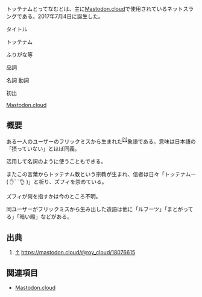 <div>

トッテナムとってなむとは、主に[Mastodon.cloud](/Mastodon.cloud "Mastodon.cloud")で使用されているネットスラングである。2017年7月4日に誕生した。

タイトル

</div>

トッテナム

ふりがな等

品詞

名詞 動詞

初出

[Mastodon.cloud](/Mastodon.cloud "Mastodon.cloud")

  

  

## 概要

ある一人のユーザーのフリックミスから生まれた<sup>[\[1\]](#cite_note-1)</sup>象語である。意味は日本語の「摂っていない」とほぼ同義。

活用して名詞のように使うこともできる。

またこの言葉からトッテナム教という宗教が生まれ、信者は日々「トッテナムー( ✋˘ ˘👌 )」と祈り、ズフィを崇めている。

ズフィが何を指すかは今のところ不明。

同ユーザーがフリックミスから生み出した造語は他に「ルフーツ」「まとがってる」「暗い殿」などがある。

## 出典

<div>

1.  [↑](#cite_ref-1) <a href="https://mastodon.cloud/@roy_cloud/18076615" rel="nofollow">https://mastodon.cloud/@roy_cloud/18076615</a>

</div>

## 関連項目

-   [Mastodon.cloud](/Mastodon.cloud "Mastodon.cloud")
